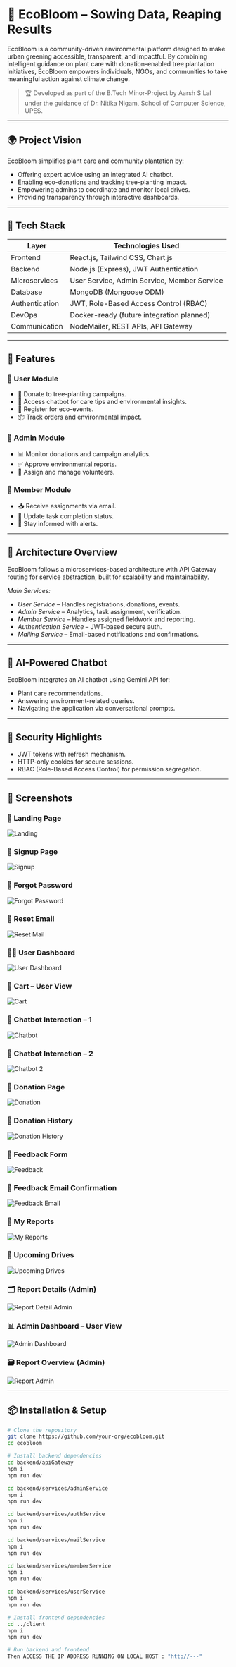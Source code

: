 # 🌱 EcoBloom – Sowing Data, Reaping Results

EcoBloom is a community-driven environmental platform designed to make urban greening accessible, transparent, and impactful. By combining intelligent guidance on plant care with donation-enabled tree plantation initiatives, EcoBloom empowers individuals, NGOs, and communities to take meaningful action against climate change.

> 🏆 Developed as part of the B.Tech Minor-Project by Aarsh S Lal under the guidance of Dr. Nitika Nigam, School of Computer Science, UPES.

---

## 🌍 Project Vision

EcoBloom simplifies plant care and community plantation by:
- Offering expert advice using an integrated AI chatbot.
- Enabling eco-donations and tracking tree-planting impact.
- Empowering admins to coordinate and monitor local drives.
- Providing transparency through interactive dashboards.

---

## 🧩 Tech Stack

| Layer        | Technologies Used                               |
|--------------|--------------------------------------------------|
| Frontend     | React.js, Tailwind CSS, Chart.js                |
| Backend      | Node.js (Express), JWT Authentication           |
| Microservices| User Service, Admin Service, Member Service     |
| Database     | MongoDB (Mongoose ODM)                          |
| Authentication | JWT, Role-Based Access Control (RBAC)        |
| DevOps       | Docker-ready (future integration planned)       |
| Communication| NodeMailer, REST APIs, API Gateway              |

---

## 🚀 Features

### 👤 User Module
- 🌿 Donate to tree-planting campaigns.
- 🧠 Access chatbot for care tips and environmental insights.
- 📅 Register for eco-events.
- 📦 Track orders and environmental impact.

### 🔐 Admin Module
- 📊 Monitor donations and campaign analytics.
- ✅ Approve environmental reports.
- 📌 Assign and manage volunteers.

### 👷 Member Module
- 📥 Receive assignments via email.
- 🧾 Update task completion status.
- 🔔 Stay informed with alerts.

---

## 🧪 Architecture Overview

EcoBloom follows a microservices-based architecture with API Gateway routing for service abstraction, built for scalability and maintainability.

*Main Services:*
- *User Service* – Handles registrations, donations, events.
- *Admin Service* – Analytics, task assignment, verification.
- *Member Service* – Handles assigned fieldwork and reporting.
- *Authentication Service* – JWT-based secure auth.
- *Mailing Service* – Email-based notifications and confirmations.

---

## 🧠 AI-Powered Chatbot

EcoBloom integrates an AI chatbot using Gemini API for:
- Plant care recommendations.
- Answering environment-related queries.
- Navigating the application via conversational prompts.

---

## 🔐 Security Highlights

- JWT tokens with refresh mechanism.
- HTTP-only cookies for secure sessions.
- RBAC (Role-Based Access Control) for permission segregation.

---

## 📸 Screenshots

### 🏡 Landing Page
![Landing](screenshots/landing.jpg)

### 🔐 Signup Page
![Signup](screenshots/signup.jpg)

### 🔁 Forgot Password
![Forgot Password](screenshots/forgot_password.jpg)

### 📧 Reset Email
![Reset Mail](screenshots/mail_to_reset_pswd.jpg)

### 🧑‍💼 User Dashboard
![User Dashboard](screenshots/user_dashboard.jpg)

### 🛒 Cart – User View
![Cart](screenshots/cart_user.jpg)

### 💬 Chatbot Interaction – 1
![Chatbot](screenshots/chatbot_user.jpg)

### 💬 Chatbot Interaction – 2
![Chatbot 2](screenshots/chatbot1_user.jpg)

### 🌿 Donation Page
![Donation](screenshots/donation_user.jpg)

### 🧾 Donation History
![Donation History](screenshots/donation_history_user.jpg)

### 💬 Feedback Form
![Feedback](screenshots/feedback_user.jpg)

### 📩 Feedback Email Confirmation
![Feedback Email](screenshots/feedback_mail_user.jpg)

### 📝 My Reports
![My Reports](screenshots/my_reports_user.jpg)

### 📅 Upcoming Drives
![Upcoming Drives](screenshots/upcoming_drives.jpg)

### 🗂 Report Details (Admin)
![Report Detail Admin](screenshots/report_detail_admin.jpg)

### 📊 Admin Dashboard – User View
![Admin Dashboard](screenshots/user_dashboard.jpg)

### 🗃 Report Overview (Admin)
![Report Admin](screenshots/report_admin.jpg)


---

## 📦 Installation & Setup

```bash
# Clone the repository
git clone https://github.com/your-org/ecobloom.git
cd ecobloom

# Install backend dependencies
cd backend/apiGateway
npm i
npm run dev

cd backend/services/adminService
npm i
npm run dev

cd backend/services/authService
npm i
npm run dev

cd backend/services/mailService
npm i
npm run dev

cd backend/services/memberService
npm i
npm run dev

cd backend/services/userService
npm i
npm run dev

# Install frontend dependencies
cd ../client
npm i
npm run dev

# Run backend and frontend
Then ACCESS THE IP ADDRESS RUNNING ON LOCAL HOST : "http//---"